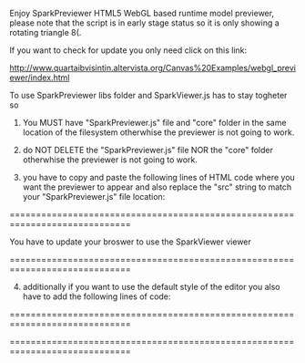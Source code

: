 Enjoy SparkPreviewer HTML5 WebGL based runtime model previewer, please note that the script is in early stage status so it is only showing a rotating triangle 8(.

If you want to check for update you only need click on this link:

http://www.quartaibvisintin.altervista.org/Canvas%20Examples/webgl_previewer/index.html

To use SparkPreviewer libs folder and SparkViewer.js has to stay togheter so

1. You MUST have "SparkPreviewer.js" file and "core" folder in the same location of the filesystem otherwhise the previewer is not going to work.

2. do NOT DELETE the "SparkPreviewer.js" file NOR the "core" folder otherwhise the previewer is not going to work.

3. you have to copy and paste the following lines of HTML code where you want the previewer to appear and also replace the "src" string to match your "SparkPreviewer.js" file location:

============================================================================= 

<script src= "path/to/SparkPreviewer.js"></script>  <!-- REPLACE THE SRC PATH the script will do the rest -->
<canvas id = "sparkViewer" width = "800" height = "600">
        You have to update your broswer to use the SparkViewer viewer
</canvas>

 =============================================================================
        
4. additionally if you want to use the default style of the editor you also have to add the following lines of code:

============================================================================= 

<!-- the following lines are optional and usefull only if you want the previewer to activate on a mouseClick-->
<style>
    #sparkViewer {
        background-image: url(location/To/Image/You/Want/To/Use/As/Background);   /* replace this string */
        background-position: center;
        background-repeat: no-repeat;
    }
</style>


 =============================================================================
